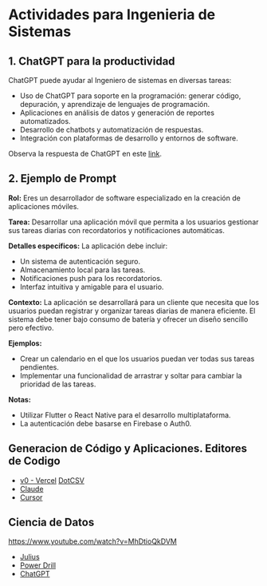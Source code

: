 # Actividades para Ingenieria de Sistemas

## 1. ChatGPT para la productividad
ChatGPT puede ayudar al Ingeniero de sistemas en diversas tareas:
* Uso de ChatGPT para soporte en la programación: generar código, depuración, y aprendizaje de lenguajes de programación.
* Aplicaciones en análisis de datos y generación de reportes automatizados.
* Desarrollo de chatbots y automatización de respuestas.
* Integración con plataformas de desarrollo y entornos de software.

Observa la respuesta de ChatGPT en este [link](https://chatgpt.com/share/66f6419c-9cf4-8005-a8ae-1f802b6e12a4).

## 2. Ejemplo de Prompt
**Rol:** Eres un desarrollador de software especializado en la creación de aplicaciones móviles.

**Tarea:** Desarrollar una aplicación móvil que permita a los usuarios gestionar sus tareas diarias con recordatorios y notificaciones automáticas.

**Detalles específicos:** La aplicación debe incluir:
- Un sistema de autenticación seguro.
- Almacenamiento local para las tareas.
- Notificaciones push para los recordatorios.
- Interfaz intuitiva y amigable para el usuario.

**Contexto:** La aplicación se desarrollará para un cliente que necesita que los usuarios puedan registrar y organizar tareas diarias de manera eficiente. El sistema debe tener bajo consumo de batería y ofrecer un diseño sencillo pero efectivo.

**Ejemplos:**
- Crear un calendario en el que los usuarios puedan ver todas sus tareas pendientes.
- Implementar una funcionalidad de arrastrar y soltar para cambiar la prioridad de las tareas.

**Notas:**
- Utilizar Flutter o React Native para el desarrollo multiplataforma.
- La autenticación debe basarse en Firebase o Auth0.


## Generacion de Código y Aplicaciones. Editores de Codigo
* [v0 - Vercel](https://v0.dev/chat) [DotCSV](https://www.youtube.com/watch?v=yLKyGB8AVSg)
* [Claude](https://claude.ai/)
* [Cursor](https://www.cursor.com/)

## Ciencia de Datos
https://www.youtube.com/watch?v=MhDtioQkDVM
* [Julius](https://julius.ai/)
* [Power Drill](https://powerdrill.ai/)
* [ChatGPT](https://chatgpt.com/)
